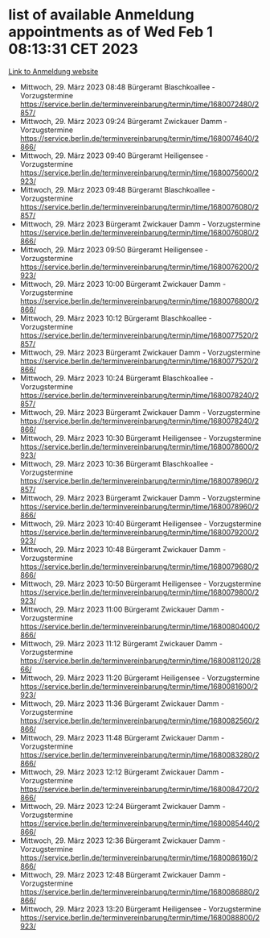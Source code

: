# list of available Anmeldung appointments as of Wed Feb  1 08:13:31 CET 2023
[Link to Anmeldung website](https://service.berlin.de/terminvereinbarung/termin/tag.php?termin=0&anliegen[]=120686&dienstleisterlist=122210,122217,327316,122219,327312,122227,327314,122231,327346,122243,327348,122252,329742,122260,329745,122262,329748,122254,329751,122271,327278,122273,327274,122277,327276,330436,122280,327294,122282,327290,122284,327292,327539,122291,327270,122285,327266,122286,327264,122296,327268,150230,329760,122301,327282,122297,327286,122294,327284,122312,329763,122314,329775,122304,327330,122311,327334,122309,327332,122281,327352,122279,329772,122276,327324,122274,327326,122267,329766,122246,327318,122251,327320,122257,327322,122208,327298,122226,327300,121362,121364&herkunft=http%3A%2F%2Fservice.berlin.de%2Fdienstleistung%2F120686%2F)
- Mittwoch, 29. März 2023 08:48 Bürgeramt Blaschkoallee - Vorzugstermine https://service.berlin.de/terminvereinbarung/termin/time/1680072480/2857/
- Mittwoch, 29. März 2023 09:24 Bürgeramt Zwickauer Damm - Vorzugstermine https://service.berlin.de/terminvereinbarung/termin/time/1680074640/2866/
- Mittwoch, 29. März 2023 09:40 Bürgeramt Heiligensee - Vorzugstermine https://service.berlin.de/terminvereinbarung/termin/time/1680075600/2923/
- Mittwoch, 29. März 2023 09:48 Bürgeramt Blaschkoallee - Vorzugstermine https://service.berlin.de/terminvereinbarung/termin/time/1680076080/2857/
- Mittwoch, 29. März 2023  Bürgeramt Zwickauer Damm - Vorzugstermine https://service.berlin.de/terminvereinbarung/termin/time/1680076080/2866/
- Mittwoch, 29. März 2023 09:50 Bürgeramt Heiligensee - Vorzugstermine https://service.berlin.de/terminvereinbarung/termin/time/1680076200/2923/
- Mittwoch, 29. März 2023 10:00 Bürgeramt Zwickauer Damm - Vorzugstermine https://service.berlin.de/terminvereinbarung/termin/time/1680076800/2866/
- Mittwoch, 29. März 2023 10:12 Bürgeramt Blaschkoallee - Vorzugstermine https://service.berlin.de/terminvereinbarung/termin/time/1680077520/2857/
- Mittwoch, 29. März 2023  Bürgeramt Zwickauer Damm - Vorzugstermine https://service.berlin.de/terminvereinbarung/termin/time/1680077520/2866/
- Mittwoch, 29. März 2023 10:24 Bürgeramt Blaschkoallee - Vorzugstermine https://service.berlin.de/terminvereinbarung/termin/time/1680078240/2857/
- Mittwoch, 29. März 2023  Bürgeramt Zwickauer Damm - Vorzugstermine https://service.berlin.de/terminvereinbarung/termin/time/1680078240/2866/
- Mittwoch, 29. März 2023 10:30 Bürgeramt Heiligensee - Vorzugstermine https://service.berlin.de/terminvereinbarung/termin/time/1680078600/2923/
- Mittwoch, 29. März 2023 10:36 Bürgeramt Blaschkoallee - Vorzugstermine https://service.berlin.de/terminvereinbarung/termin/time/1680078960/2857/
- Mittwoch, 29. März 2023  Bürgeramt Zwickauer Damm - Vorzugstermine https://service.berlin.de/terminvereinbarung/termin/time/1680078960/2866/
- Mittwoch, 29. März 2023 10:40 Bürgeramt Heiligensee - Vorzugstermine https://service.berlin.de/terminvereinbarung/termin/time/1680079200/2923/
- Mittwoch, 29. März 2023 10:48 Bürgeramt Zwickauer Damm - Vorzugstermine https://service.berlin.de/terminvereinbarung/termin/time/1680079680/2866/
- Mittwoch, 29. März 2023 10:50 Bürgeramt Heiligensee - Vorzugstermine https://service.berlin.de/terminvereinbarung/termin/time/1680079800/2923/
- Mittwoch, 29. März 2023 11:00 Bürgeramt Zwickauer Damm - Vorzugstermine https://service.berlin.de/terminvereinbarung/termin/time/1680080400/2866/
- Mittwoch, 29. März 2023 11:12 Bürgeramt Zwickauer Damm - Vorzugstermine https://service.berlin.de/terminvereinbarung/termin/time/1680081120/2866/
- Mittwoch, 29. März 2023 11:20 Bürgeramt Heiligensee - Vorzugstermine https://service.berlin.de/terminvereinbarung/termin/time/1680081600/2923/
- Mittwoch, 29. März 2023 11:36 Bürgeramt Zwickauer Damm - Vorzugstermine https://service.berlin.de/terminvereinbarung/termin/time/1680082560/2866/
- Mittwoch, 29. März 2023 11:48 Bürgeramt Zwickauer Damm - Vorzugstermine https://service.berlin.de/terminvereinbarung/termin/time/1680083280/2866/
- Mittwoch, 29. März 2023 12:12 Bürgeramt Zwickauer Damm - Vorzugstermine https://service.berlin.de/terminvereinbarung/termin/time/1680084720/2866/
- Mittwoch, 29. März 2023 12:24 Bürgeramt Zwickauer Damm - Vorzugstermine https://service.berlin.de/terminvereinbarung/termin/time/1680085440/2866/
- Mittwoch, 29. März 2023 12:36 Bürgeramt Zwickauer Damm - Vorzugstermine https://service.berlin.de/terminvereinbarung/termin/time/1680086160/2866/
- Mittwoch, 29. März 2023 12:48 Bürgeramt Zwickauer Damm - Vorzugstermine https://service.berlin.de/terminvereinbarung/termin/time/1680086880/2866/
- Mittwoch, 29. März 2023 13:20 Bürgeramt Heiligensee - Vorzugstermine https://service.berlin.de/terminvereinbarung/termin/time/1680088800/2923/
